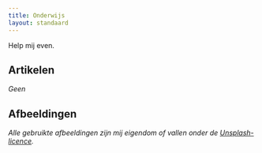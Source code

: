 ```yaml
---
title: Onderwijs
layout: standaard
---
```


Help mij even.

## Artikelen
*Geen*

## Afbeeldingen
*Alle gebruikte afbeeldingen zijn mij eigendom of vallen onder de [Unsplash-licence](https://unspalsh.com/licence "Klik hier").*

